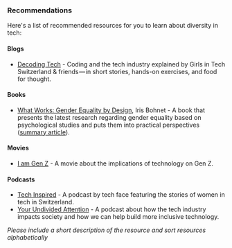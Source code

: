 ### Recommendations

Here's a list of recommended resources for you to learn about diversity in tech:

#### Blogs
- [Decoding Tech](https://medium.com/decoding-tech) - Coding and the tech industry explained by Girls in Tech Switzerland & friends — in short stories, hands-on exercises, and food for thought. 

#### Books
- [What Works: Gender Equality by Design](https://scholar.harvard.edu/iris_bohnet/what-works), Iris Bohnet - A book that presents the latest research regarding gender equality based on psychological studies and puts them into practical perspectives ([summary article](https://knowledge.wharton.upenn.edu/article/gender-equality-design-building-inclusive-productive-workplace/)).

#### Movies
- [I am Gen Z](https://iamgenzfilm.com/) - A movie about the implications of technology on Gen Z.

#### Podcasts
- [Tech Inspired](https://anchor.fm/team-techface) - A podcast by tech face featuring the stories of women in tech in Switzerland.
- [Your Undivided Attention](https://www.humanetech.com/podcast) - A podcast about how the tech industry impacts society and how we can help build more inclusive technology.

*Please include a short description of the resource and sort resources alphabetically*
